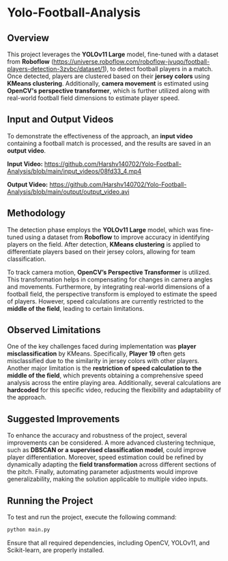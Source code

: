 # Yolo-Football-Analysis

## Overview
This project leverages the **YOLOv11 Large** model, fine-tuned with a dataset from **Roboflow** (https://universe.roboflow.com/roboflow-jvuqo/football-players-detection-3zvbc/dataset/1), to detect football players in a match. Once detected, players are clustered based on their **jersey colors** using **KMeans clustering**. Additionally, **camera movement** is estimated using **OpenCV's perspective transformer**, which is further utilized along with real-world football field dimensions to estimate player speed.

## Input and Output Videos
To demonstrate the effectiveness of the approach, an **input video** containing a football match is processed, and the results are saved in an **output video**.

**Input Video:** https://github.com/Harshv140702/Yolo-Football-Analysis/blob/main/input_videos/08fd33_4.mp4

**Output Video:** https://github.com/Harshv140702/Yolo-Football-Analysis/blob/main/output/output_video.avi

## Methodology
The detection phase employs the **YOLOv11 Large** model, which was fine-tuned using a dataset from **Roboflow** to improve accuracy in identifying players on the field. After detection, **KMeans clustering** is applied to differentiate players based on their jersey colors, allowing for team classification.

To track camera motion, **OpenCV’s Perspective Transformer** is utilized. This transformation helps in compensating for changes in camera angles and movements. Furthermore, by integrating real-world dimensions of a football field, the perspective transform is employed to estimate the speed of players. However, speed calculations are currently restricted to the **middle of the field**, leading to certain limitations.

## Observed Limitations
One of the key challenges faced during implementation was **player misclassification** by KMeans. Specifically, **Player 19** often gets misclassified due to the similarity in jersey colors with other players. Another major limitation is the **restriction of speed calculation to the middle of the field**, which prevents obtaining a comprehensive speed analysis across the entire playing area. Additionally, several calculations are **hardcoded** for this specific video, reducing the flexibility and adaptability of the approach.

## Suggested Improvements
To enhance the accuracy and robustness of the project, several improvements can be considered. A more advanced clustering technique, such as **DBSCAN or a supervised classification model**, could improve player differentiation. Moreover, speed estimation could be refined by dynamically adapting the **field transformation** across different sections of the pitch. Finally, automating parameter adjustments would improve generalizability, making the solution applicable to multiple video inputs.

## Running the Project
To test and run the project, execute the following command:
```bash
python main.py
```
Ensure that all required dependencies, including OpenCV, YOLOv11, and Scikit-learn, are properly installed.
